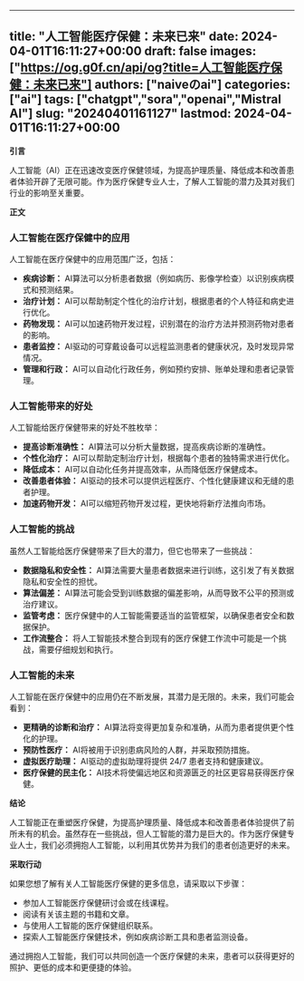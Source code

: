 
---
title: "人工智能医疗保健：未来已来"
date: 2024-04-01T16:11:27+00:00
draft: false
images: ["https://og.g0f.cn/api/og?title=人工智能医疗保健：未来已来"]
authors: ["naiveのai"]
categories: ["ai"]
tags: ["chatgpt","sora","openai","Mistral AI"]
slug: "20240401161127"
lastmod: 2024-04-01T16:11:27+00:00
---
**引言**

人工智能（AI）正在迅速改变医疗保健领域，为提高护理质量、降低成本和改善患者体验开辟了无限可能。作为医疗保健专业人士，了解人工智能的潜力及其对我们行业的影响至关重要。

**正文**

### 人工智能在医疗保健中的应用

人工智能在医疗保健中的应用范围广泛，包括：

- **疾病诊断：** AI算法可以分析患者数据（例如病历、影像学检查）以识别疾病模式和预测结果。
- **治疗计划：** AI可以帮助制定个性化的治疗计划，根据患者的个人特征和病史进行优化。
- **药物发现：** AI可以加速药物开发过程，识别潜在的治疗方法并预测药物对患者的影响。
- **患者监控：** AI驱动的可穿戴设备可以远程监测患者的健康状况，及时发现异常情况。
- **管理和行政：** AI可以自动化行政任务，例如预约安排、账单处理和患者记录管理。

### 人工智能带来的好处

人工智能给医疗保健带来的好处不胜枚举：

- **提高诊断准确性：** AI算法可以分析大量数据，提高疾病诊断的准确性。
- **个性化治疗：** AI可以帮助定制治疗计划，根据每个患者的独特需求进行优化。
- **降低成本：** AI可以自动化任务并提高效率，从而降低医疗保健成本。
- **改善患者体验：** AI驱动的技术可以提供远程医疗、个性化健康建议和无缝的患者护理。
- **加速药物开发：** AI可以缩短药物开发过程，更快地将新疗法推向市场。

### 人工智能的挑战

虽然人工智能给医疗保健带来了巨大的潜力，但它也带来了一些挑战：

- **数据隐私和安全性：** AI算法需要大量患者数据来进行训练，这引发了有关数据隐私和安全性的担忧。
- **算法偏差：** AI算法可能会受到训练数据的偏差影响，从而导致不公平的预测或治疗建议。
- **监管考虑：** 医疗保健中的人工智能需要适当的监管框架，以确保患者安全和数据保护。
- **工作流整合：** 将人工智能技术整合到现有的医疗保健工作流中可能是一个挑战，需要仔细规划和执行。

### 人工智能的未来

人工智能在医疗保健中的应用仍在不断发展，其潜力是无限的。未来，我们可能会看到：

- **更精确的诊断和治疗：** AI算法将变得更加复杂和准确，从而为患者提供更个性化的护理。
- **预防性医疗：** AI将被用于识别患病风险的人群，并采取预防措施。
- **虚拟医疗助理：** AI驱动的虚拟助理将提供 24/7 患者支持和健康建议。
- **医疗保健的民主化：** AI技术将使偏远地区和资源匮乏的社区更容易获得医疗保健。

**结论**

人工智能正在重塑医疗保健，为提高护理质量、降低成本和改善患者体验提供了前所未有的机会。虽然存在一些挑战，但人工智能的潜力是巨大的。作为医疗保健专业人士，我们必须拥抱人工智能，以利用其优势并为我们的患者创造更好的未来。

**采取行动**

如果您想了解有关人工智能医疗保健的更多信息，请采取以下步骤：

- 参加人工智能医疗保健研讨会或在线课程。
- 阅读有关该主题的书籍和文章。
- 与使用人工智能的医疗保健组织联系。
- 探索人工智能医疗保健技术，例如疾病诊断工具和患者监测设备。

通过拥抱人工智能，我们可以共同创造一个医疗保健的未来，患者可以获得更好的照护、更低的成本和更便捷的体验。